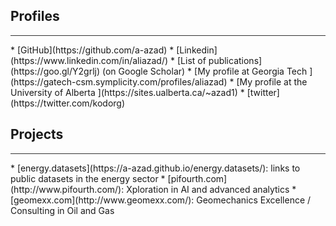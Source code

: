 ## Profiles

  <hr style="height:1px;border:none;color:#333;background-color:#333;" />
  * [GitHub](https://github.com/a-azad)
  * [Linkedin](https://www.linkedin.com/in/aliazad/)
  * [List of publications](https://goo.gl/Y2grlj) (on Google Scholar)
  * [My profile at Georgia Tech ](https://gatech-csm.symplicity.com/profiles/aliazad)
  * [My profile at the University of Alberta ](https://sites.ualberta.ca/~azad1)
  * [twitter](https://twitter.com/kodorg)
  
<br>

## Projects
  <hr style="height:1px;border:none;color:#333;background-color:#333;" />
  * [energy.datasets](https://a-azad.github.io/energy.datasets/): links to public datasets in the energy sector
  * [pifourth.com](http://www.pifourth.com/): Xploration in AI and advanced analytics
  * [geomexx.com](http://www.geomexx.com/): Geomechanics Excellence / Consulting in Oil and Gas

  <br><br>
